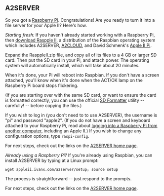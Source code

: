 ## A2SERVER

So you got a [Raspberry Pi][1]. Congratulations!
 Are you ready to turn it into a file server for your Apple II? Here's how.

<!--
*Important: As of 11-Aug-14, A2SERVER 1.2.0 is now compatible with the latest
version of Raspbian (NOOBS 1.3.9/2014-Jun-20), and the Raspberry Pi Model B+.
Type `a2server-setup` to update. If you are already running A2SERVER, and it
stopped working after a Raspbian update, see the
[recovery page](a2server_recovery.md).*
-->



_Starting fresh:_
If you haven't already started working with a Raspberry Pi, then [download
Raspple II][2], a distribution of the Raspbian operating system which includes
A2SERVER, [A2CLOUD][3], and David Schmenk's [Apple II Pi][4].

Expand the RasppleII.zip file, and copy all of its files to a 4 GB or larger
SD card. Then put the SD card in your Pi, and attach power. The operating
system will automatically install, which will take about 20 minutes.

When it's done, your Pi will reboot into Raspbian. If you don't have a
screen attached, you'll know when it's done when the ACT/OK lamp on the
Raspberry Pi board stops flickering.

(If you are starting over with the same SD card, or want to ensure the card is
formatted correctly, you can use the official [SD Formatter][5] utility --
carefully! -- before copying the files.)

If you wish to log in (you don't need to to use A2SERVER), the username is
"pi" and password "apple2". (If you do not have a screen and keyboard
attached to your Raspberry Pi, read about [logging into a Raspberry Pi from
another computer](a2server_raspberrypi_login.md), including an Apple II.) If
you wish to change any configuration options, type `raspi-config`.

For next steps, check out the links on the [A2SERVER home page](index.md).


_Already using a Raspberry Pi?_ If you're already using Raspbian, you can
install A2SERVER by typing at a Linux prompt:

`wget appleii.ivanx.com/a2server/setup; source setup`

The process is straightforward -- just respond to the prompts.

For next steps, check out the links on the [A2SERVER home page](index.md).


<!--
(If you wish, you can read detailed technical information about the [AppleTalk
networking support on the Raspberry Pi](a2server_raspberrypi_kernel.md) that
A2SERVER installs.)
-->


[1]: http://www.raspberrypi.org
[2]: http://appleii.ivanx.com/rasppleii/
[3]: http://appleii.ivanx.com/a2cloud
[4]: http://schmenk.is-a-geek.com/wordpress
[5]: https://www.sdcard.org/downloads/formatter_4/
